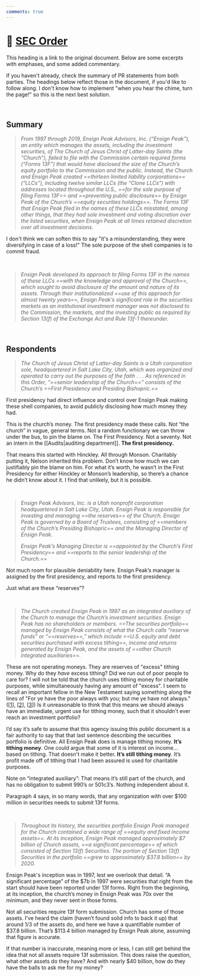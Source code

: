```yaml
---
comments: true
---
```

# 📃 [SEC Order](https://www.sec.gov/litigation/admin/2023/34-96951.pdf)
This heading is a link to the original document. Below are some excerpts with emphases, and some added commentary.

If you haven't already, check the summary of PR statements from both parties. The headings below reflect those in the document, if you'd like to follow along. I don't know how to implement "when you hear the chime, turn the page!" so this is the next best solution.

&nbsp;
## Summary
> *From 1997 through 2019, Ensign Peak Advisors, Inc. (“Ensign Peak”), an entity which manages the assets, including the investment securities, of The Church of Jesus Christ of Latter-day Saints (the “Church”), failed to file with the Commission certain required forms (“Forms 13F”) that would have disclosed the size of the Church’s equity portfolio to the Commission and the public. Instead, the Church and Ensign Peak created ==thirteen limited liability corporations== (“LLCs”), including twelve similar LLCs (the “Clone LLCs”) with addresses located throughout the U.S., ==for the sole purpose of filing Forms 13F== and ==preventing public disclosure== by Ensign Peak of the Church’s ==equity securities holdings==. The Forms 13F that Ensign Peak filed in the names of these LLCs misstated, among other things, that they had sole investment and voting discretion over the listed securities, when Ensign Peak at all times retained discretion over all investment decisions.*

I don't think we can soften this to say "it's a misunderstanding, they were diversifying in case of a loss!" The sole purpose of the shell companies is to commit fraud.

&nbsp;

> *Ensign Peak developed its approach to filing Forms 13F in the names of these LLCs ==with the knowledge and approval of the Church==, which sought to avoid disclosure of the amount and nature of its assets. Through their institutionalized ==use of this approach for almost twenty years==, Ensign Peak’s significant role in the securities markets as an institutional investment manager was not disclosed to the Commission, the markets, and the investing public as required by Section 13(f) of the Exchange Act and Rule 13f-1 thereunder.*

&nbsp;

## Respondents
> *The Church of Jesus Christ of Latter-day Saints is a Utah corporation sole, headquartered in Salt Lake City, Utah, which was organized and operated to carry out the purposes of the faith . . . As referenced in this Order, “==senior leadership of the Church==” consists of the Church’s ==First Presidency and Presiding Bishopric.==*

First presidency had direct influence and control over Ensign Peak making these shell companies, to avoid publicly disclosing how much money they had.

This is the church’s money. The first presidency made these calls. Not “the church” in vague, general terms. Not a random functionary we can throw under the bus, to pin the blame on. The First Presidency. Not a seventy. Not an intern in the [[Audits|auditing department]]. **The first presidency.**

That means this started with Hinckley. All through Monson. Charitably putting it, Nelson inherited this problem. Don’t know how much we can justifiably pin the blame on him. For what it’s worth, he wasn’t in the First Presidency for either Hinckley or Monson’s leadership, so there’s a chance he didn’t know about it. I find that unlikely, but it is possible.

&nbsp;

> *Ensign Peak Advisors, Inc. is a Utah nonprofit corporation headquartered in Salt Lake City, Utah. Ensign Peak is responsible for investing and managing ==the reserves== of the Church. Ensign Peak is governed by a Board of Trustees, consisting of ==members of the Church’s Presiding Bishopric== and the Managing Director of Ensign Peak.*
> 
> *Ensign Peak’s Managing Director is ==appointed by the Church’s First Presidency== and ==reports to the senior leadership of the Church.==*

Not much room for plausible deniability here. Ensign Peak’s manager is assigned by the first presidency, and reports to the first presidency.

Just what are these “reserves”?

&nbsp;

> *The Church created Ensign Peak in 1997 as an integrated auxiliary of the Church to manage the Church’s investment securities. Ensign Peak has no shareholders or members. ==The securities portfolio== managed by Ensign Peak consists of what the Church calls “reserve funds” or “==reserves==,” which include ==U.S. equity and debt securities purchased with excess tithing==, income and returns generated by Ensign Peak, and the assets of ==other Church integrated auxiliaries==.*

These are not operating moneys. They are reserves of "excess" tithing money. Why do they *have* excess tithing? Did we run out of poor people to care for? I will not be told that the church uses tithing money for charitable purposes, while simultaneously having any amount of "excess". I seem to recall an important fellow in the New Testament saying something along the lines of "For ye have the poor always with you; but me ye have not always." ([[1](https://www.churchofjesuschrist.org/study/scriptures/nt/john/12?lang=eng&id=p8#p8)], [[2](https://www.churchofjesuschrist.org/study/scriptures/nt/mark/14?lang=eng&id=p7#p7)], [[3](https://www.churchofjesuschrist.org/study/scriptures/nt/matt/26?lang=eng&id=p11#p11)]) Is it unreasonable to think that this means we should always have an immediate, urgent use for tithing money, such that it shouldn't ever reach an investment portfolio?

I’d say it’s safe to assume that this agency issuing this public document is a fair authority to say that that last sentence describing the securities portfolio is definitive. All Ensign Peak does is manage tithing money. **It’s tithing money**. One could argue that some of it is interest on income… based on tithing. That doesn't make it better. **It’s still tithing money**. It’s profit made off of tithing that I had been assured is used for charitable purposes.

Note on “integrated auxiliary”: That means it’s still part of the church, and has no obligation to submit 990’s or 501c3’s. Nothing independent about it.

Paragraph 4 says, in so many words, that any organization with over $100 million in securities needs to submit 13f forms.

&nbsp;

> *Throughout its history, the securities portfolio Ensign Peak managed for the Church contained a wide range of ==equity and fixed income assets==. At its inception, Ensign Peak managed approximately $7 billion of Church assets, ==a significant percentage== of which consisted of Section 13(f) Securities. The portion of Section 13(f) Securities in the portfolio ==grew to approximately $37.8 billion== by 2020.*

Ensign Peak's inception was in 1997, lest we overlook that detail. “A significant percentage” of the $7b in 1997 were securities that right from the start should have been reported under 13f forms. Right from the beginning, at its inception, the church’s money in Ensign Peak was 70x over the minimum, and they never sent in those forms.

Not all securities require 13f form submission. Church has some of those assets. I’ve heard the claim (haven’t found solid info to back it up) that around 1/3 of the assets do, and here we have a quantifiable number of $37.8 billion. That’s $113.4 billion managed by Ensign Peak alone, assuming that figure is accurate.

If that number is inaccurate, meaning more or less, I can still get behind the idea that not all assets require 13f submission. This does raise the question, what other assets do they have? And with nearly $40 billion, how do they have the balls to ask me for my money?